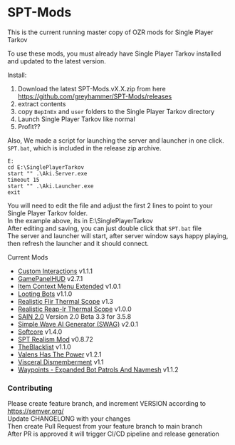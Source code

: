 # SPT-Mods


This is the current running master copy of OZR mods for Single Player Tarkov

To use these mods, you must already have Single Player Tarkov installed and updated to the latest version.

Install: 
1. Download the latest SPT-Mods.vX.X.zip from here https://github.com/greyhammer/SPT-Mods/releases
2. extract contents
3. copy `BepInEx` and `user` folders to the Single Player Tarkov directory
4. Launch Single Player Tarkov like normal
5. Profit?? 

Also, We made a script for launching the server and launcher in one click.
`SPT.bat`, which is included in the release zip archive.
```
E:
cd E:\SinglePlayerTarkov
start "" .\Aki.Server.exe
timeout 15
start "" .\Aki.Launcher.exe
exit
```
You will need to edit the file and adjust the first 2 lines to point to your Single Player Tarkov folder.  
In the example above, its in E:\SinglePlayerTarkov  
After editing and saving, you can just double click that `SPT.bat` file  
The server and launcher will start, after server window says happy playing, then refresh the launcher and it should connect.  

Current Mods
* [Custom Interactions](https://hub.sp-tarkov.com/files/file/1278-custom-interactions) v1.1.1
* [GamePanelHUD](https://hub.sp-tarkov.com/files/file/652-game-panel-hud/) v2.7.1
* [Item Context Menu Extended](https://hub.sp-tarkov.com/files/file/1283-item-context-menu-extended) v1.0.1
* [Looting Bots](https://hub.sp-tarkov.com/files/file/1096-looting-bots/) v1.1.0
* [Realistic Flir Thermal Scope](https://hub.sp-tarkov.com/files/file/1201-realistic-flir-thermal-scope-60hz-320-240px-and-range/) v1.3
* [Realistic Reap-Ir Thermal Scope](https://hub.sp-tarkov.com/files/file/1302-realistic-reap-ir-thermal-scope-60hz-640-320px/) v1.0.0
* [SAIN 2.0](https://hub.sp-tarkov.com/files/file/1062-sain-2-0-solarint-s-ai-modifications-full-ai-combat-system-replacement/) Version 2.0 Beta 3.3 for 3.5.8
* [Simple Wave AI Generator (SWAG)](https://hub.sp-tarkov.com/files/file/878-swag-simple-wave-ai-generator/#tab_dbb2762a38dd640140e33993c19f0e5cd129c780) v2.0.1
* [Softcore](https://hub.sp-tarkov.com/files/file/998-softcore/?highlight=softcore) v1.4.0
* [SPT Realism Mod](https://hub.sp-tarkov.com/files/file/606-spt-realism-mod/) v0.8.72
* [TheBlacklist](https://hub.sp-tarkov.com/files/file/1012-the-blacklist-flea-market-enhancements/?highlight=the%20blacklist) v1.1.0
* [Valens Has The Power](https://hub.sp-tarkov.com/files/file/613-valens-has-the-power/#overview) v1.2.1
* [Visceral Dismemberment](https://hub.sp-tarkov.com/files/file/1092-visceral-dismemberment/#tab_9a55fd25c7cb92ce0fe6aa067b18169b3daa3f7c) v1.1
* [Waypoints - Expanded Bot Patrols And Navmesh](https://hub.sp-tarkov.com/files/file/1119-waypoints-expanded-bot-patrols-and-navmesh/) v1.1.2

### Contributing
Please create feature branch, and increment VERSION according to https://semver.org/  
Update CHANGELONG with your changes  
Then create Pull Request from your feature branch to main branch   
After PR is approved it will trigger CI/CD pipeline and release generation  
